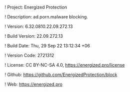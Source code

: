! Project: Energized Protection

! Description: ad.porn.malware blocking.

! Version: 6.32.0810.22.09.272.13

! Build Version: 22.09.272.13

! Build Date: Thu, 29 Sep 22 13:12:34 +06

! Version Code: 2721312

! License: CC BY-NC-SA 4.0, https://energized.pro/license

! Github: https://github.com/EnergizedProtection/block

! Web: https://energized.pro

